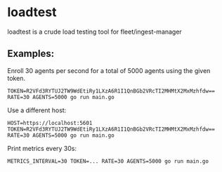 # loadtest

loadtest is a crude load testing tool for fleet/ingest-manager

## Examples:


Enroll 30 agents per second for a total of 5000 agents using the given token.
```
TOKEN=R2VFd3RYTUJ2TW9WdEtiRy1LXzA6R1I1QnBGb2VRcTI2MHMtX2MxMzhfdw== RATE=30 AGENTS=5000 go run main.go
```

Use a different host:
```
HOST=https://localhost:5601 TOKEN=R2VFd3RYTUJ2TW9WdEtiRy1LXzA6R1I1QnBGb2VRcTI2MHMtX2MxMzhfdw== RATE=30 AGENTS=5000 go run main.go
```

Print metrics every 30s:
```
METRICS_INTERVAL=30 TOKEN=... RATE=30 AGENTS=5000 go run main.go
```


